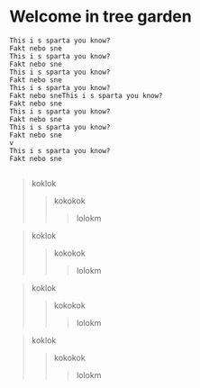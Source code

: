 # Welcome in tree garden
  

``` 
This i s sparta you know?
Fakt nebo sne
This i s sparta you know?
Fakt nebo sne
This i s sparta you know?
Fakt nebo sne
This i s sparta you know?
Fakt nebo sneThis i s sparta you know?
Fakt nebo sne
This i s sparta you know?
Fakt nebo sne
This i s sparta you know?
Fakt nebo sne
v
This i s sparta you know?
Fakt nebo sne


```

> koklok
> > kokokok
> > > lolokm

> koklok
> > kokokok
> > > lolokm

> koklok
> > kokokok
> > > lolokm

> koklok
> > kokokok
> > > lolokm
